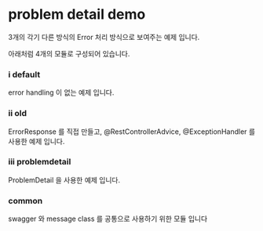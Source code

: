 # problem detail demo


3개의 각기 다른 방식의 Error 처리 방식으로 보여주는 예제 입니다.


아래처럼 4개의 모듈로 구성되어 있습니다.


### i default
error handling 이 없는 예제 입니다.

### ii old 
ErrorResponse 를 직접 만들고, @RestControllerAdvice, @ExceptionHandler 를 사용한 예제 입니다.

### iii problemdetail
ProblemDetail 을 사용한 예제 입니다.

### common
swagger 와 message class 를 공통으로 사용하기 위한 모듈 입니다
